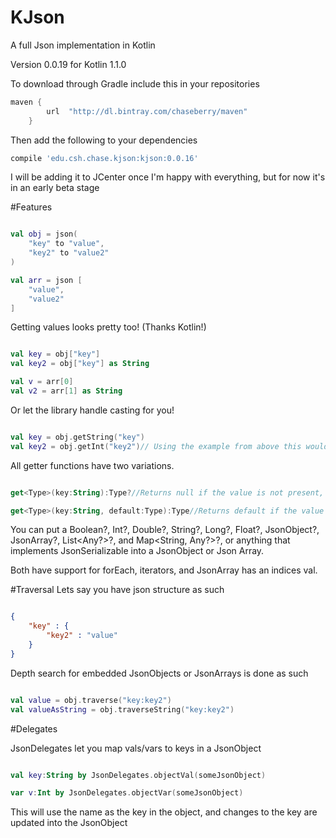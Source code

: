 # KJson
A full Json implementation in Kotlin

Version 0.0.19 for Kotlin 1.1.0

To download through Gradle include this in your repositories
```Groovy
maven {
        url  "http://dl.bintray.com/chaseberry/maven" 
    }
```

Then add the following to your dependencies
```Groovy
compile 'edu.csh.chase.kjson:kjson:0.0.16'
```

I will be adding it to JCenter once I'm happy with everything, but for now it's in an early beta stage

#Features



```Kotlin

val obj = json(
    "key" to "value",
    "key2" to "value2"
)

val arr = json [
    "value",
    "value2"
]

```

Getting values looks pretty too! (Thanks Kotlin!)

```Kotlin

val key = obj["key"]
val key2 = obj["key"] as String

val v = arr[0]
val v2 = arr[1] as String

```

Or let the library handle casting for you!

```Kotlin

val key = obj.getString("key")
val key2 = obj.getInt("key2")// Using the example from above this would return null as a String cannot be cast as an Int

```

All getter functions have two variations.

```Kotlin

get<Type>(key:String):Type?//Returns null if the value is not present, null, or cannot be cast to type

get<Type>(key:String, default:Type):Type//Returns default if the value is not present, null, or cannot be cast to type

```

You can put a Boolean?, Int?, Double?, String?, Long?, Float?, JsonObject?, JsonArray?, List<Any?>?, and Map<String, Any?>?, or anything that implements JsonSerializable into a JsonObject or Json Array.

Both have support for forEach, iterators, and JsonArray has an indices val.

#Traversal
Lets say you have json structure as such
```Json

{
    "key" : {
        "key2" : "value"
    }
}

```

Depth search for embedded JsonObjects or JsonArrays is done as such
```Kotlin

val value = obj.traverse("key:key2")
val valueAsString = obj.traverseString("key:key2")

```

#Delegates

JsonDelegates let you map vals/vars to keys in a JsonObject
```Kotlin

val key:String by JsonDelegates.objectVal(someJsonObject)

var v:Int by JsonDelegates.objectVar(someJsonObject)

```

This will use the name as the key in the object, and changes to the key are updated into the JsonObject
